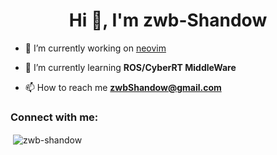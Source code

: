 <h1 align="center">Hi 👋, I'm zwb-Shandow</h1>

- 🔭 I’m currently working on [neovim](https://github.com/zwb-Shandow/customized-nvim)

- 🌱 I’m currently learning **ROS/CyberRT MiddleWare**

- 📫 How to reach me **zwbShandow@gmail.com**

<h3 align="left">Connect with me:</h3>
<p align="left">
</p>

<p>&nbsp;<img align="center" src="https://github-readme-stats.vercel.app/api?username=zwb-shandow&show_icons=true&locale=en" alt="zwb-shandow" /></p>
